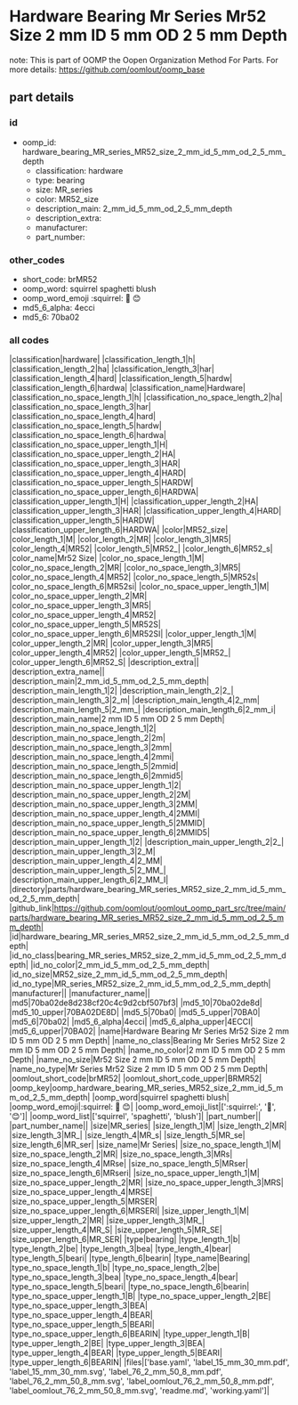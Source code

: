 # Hardware Bearing Mr Series Mr52 Size 2 mm ID 5 mm OD 2 5 mm Depth  

note: This is part of OOMP the Oopen Organization Method For Parts. For more details: https://github.com/oomlout/oomp_base

##  part details





### id
* oomp_id: hardware_bearing_MR_series_MR52_size_2_mm_id_5_mm_od_2_5_mm_depth
  * classification: hardware
  * type: bearing
  * size: MR_series
  * color: MR52_size
  * description_main: 2_mm_id_5_mm_od_2_5_mm_depth
  * description_extra: 
  * manufacturer: 
  * part_number: 

### other_codes
* short_code: brMR52
* oomp_word: squirrel spaghetti blush
* oomp_word_emoji :squirrel: :spaghetti: :blush:
* md5_6_alpha: 4ecci
* md5_6: 70ba02

### all codes 
|classification|hardware|
|classification_length_1|h|
|classification_length_2|ha|
|classification_length_3|har|
|classification_length_4|hard|
|classification_length_5|hardw|
|classification_length_6|hardwa|
|classification_name|Hardware|
|classification_no_space_length_1|h|
|classification_no_space_length_2|ha|
|classification_no_space_length_3|har|
|classification_no_space_length_4|hard|
|classification_no_space_length_5|hardw|
|classification_no_space_length_6|hardwa|
|classification_no_space_upper_length_1|H|
|classification_no_space_upper_length_2|HA|
|classification_no_space_upper_length_3|HAR|
|classification_no_space_upper_length_4|HARD|
|classification_no_space_upper_length_5|HARDW|
|classification_no_space_upper_length_6|HARDWA|
|classification_upper_length_1|H|
|classification_upper_length_2|HA|
|classification_upper_length_3|HAR|
|classification_upper_length_4|HARD|
|classification_upper_length_5|HARDW|
|classification_upper_length_6|HARDWA|
|color|MR52_size|
|color_length_1|M|
|color_length_2|MR|
|color_length_3|MR5|
|color_length_4|MR52|
|color_length_5|MR52_|
|color_length_6|MR52_s|
|color_name|Mr52 Size|
|color_no_space_length_1|M|
|color_no_space_length_2|MR|
|color_no_space_length_3|MR5|
|color_no_space_length_4|MR52|
|color_no_space_length_5|MR52s|
|color_no_space_length_6|MR52si|
|color_no_space_upper_length_1|M|
|color_no_space_upper_length_2|MR|
|color_no_space_upper_length_3|MR5|
|color_no_space_upper_length_4|MR52|
|color_no_space_upper_length_5|MR52S|
|color_no_space_upper_length_6|MR52SI|
|color_upper_length_1|M|
|color_upper_length_2|MR|
|color_upper_length_3|MR5|
|color_upper_length_4|MR52|
|color_upper_length_5|MR52_|
|color_upper_length_6|MR52_S|
|description_extra||
|description_extra_name||
|description_main|2_mm_id_5_mm_od_2_5_mm_depth|
|description_main_length_1|2|
|description_main_length_2|2_|
|description_main_length_3|2_m|
|description_main_length_4|2_mm|
|description_main_length_5|2_mm_|
|description_main_length_6|2_mm_i|
|description_main_name|2 mm ID 5 mm OD 2 5 mm Depth|
|description_main_no_space_length_1|2|
|description_main_no_space_length_2|2m|
|description_main_no_space_length_3|2mm|
|description_main_no_space_length_4|2mmi|
|description_main_no_space_length_5|2mmid|
|description_main_no_space_length_6|2mmid5|
|description_main_no_space_upper_length_1|2|
|description_main_no_space_upper_length_2|2M|
|description_main_no_space_upper_length_3|2MM|
|description_main_no_space_upper_length_4|2MMI|
|description_main_no_space_upper_length_5|2MMID|
|description_main_no_space_upper_length_6|2MMID5|
|description_main_upper_length_1|2|
|description_main_upper_length_2|2_|
|description_main_upper_length_3|2_M|
|description_main_upper_length_4|2_MM|
|description_main_upper_length_5|2_MM_|
|description_main_upper_length_6|2_MM_I|
|directory|parts/hardware_bearing_MR_series_MR52_size_2_mm_id_5_mm_od_2_5_mm_depth|
|github_link|https://github.com/oomlout/oomlout_oomp_part_src/tree/main/parts/hardware_bearing_MR_series_MR52_size_2_mm_id_5_mm_od_2_5_mm_depth|
|id|hardware_bearing_MR_series_MR52_size_2_mm_id_5_mm_od_2_5_mm_depth|
|id_no_class|bearing_MR_series_MR52_size_2_mm_id_5_mm_od_2_5_mm_depth|
|id_no_color|2_mm_id_5_mm_od_2_5_mm_depth|
|id_no_size|MR52_size_2_mm_id_5_mm_od_2_5_mm_depth|
|id_no_type|MR_series_MR52_size_2_mm_id_5_mm_od_2_5_mm_depth|
|manufacturer||
|manufacturer_name||
|md5|70ba02de8d238cf20c4c9d2cbf507bf3|
|md5_10|70ba02de8d|
|md5_10_upper|70BA02DE8D|
|md5_5|70ba0|
|md5_5_upper|70BA0|
|md5_6|70ba02|
|md5_6_alpha|4ecci|
|md5_6_alpha_upper|4ECCI|
|md5_6_upper|70BA02|
|name|Hardware Bearing Mr Series Mr52 Size 2 mm ID 5 mm OD 2 5 mm Depth|
|name_no_class|Bearing Mr Series Mr52 Size 2 mm ID 5 mm OD 2 5 mm Depth|
|name_no_color|2 mm ID 5 mm OD 2 5 mm Depth|
|name_no_size|Mr52 Size 2 mm ID 5 mm OD 2 5 mm Depth|
|name_no_type|Mr Series Mr52 Size 2 mm ID 5 mm OD 2 5 mm Depth|
|oomlout_short_code|brMR52|
|oomlout_short_code_upper|BRMR52|
|oomp_key|oomp_hardware_bearing_MR_series_MR52_size_2_mm_id_5_mm_od_2_5_mm_depth|
|oomp_word|squirrel spaghetti blush|
|oomp_word_emoji|:squirrel: :spaghetti: :blush:|
|oomp_word_emoji_list|[':squirrel:', ':spaghetti:', ':blush:']|
|oomp_word_list|['squirrel', 'spaghetti', 'blush']|
|part_number||
|part_number_name||
|size|MR_series|
|size_length_1|M|
|size_length_2|MR|
|size_length_3|MR_|
|size_length_4|MR_s|
|size_length_5|MR_se|
|size_length_6|MR_ser|
|size_name|Mr Series|
|size_no_space_length_1|M|
|size_no_space_length_2|MR|
|size_no_space_length_3|MRs|
|size_no_space_length_4|MRse|
|size_no_space_length_5|MRser|
|size_no_space_length_6|MRseri|
|size_no_space_upper_length_1|M|
|size_no_space_upper_length_2|MR|
|size_no_space_upper_length_3|MRS|
|size_no_space_upper_length_4|MRSE|
|size_no_space_upper_length_5|MRSER|
|size_no_space_upper_length_6|MRSERI|
|size_upper_length_1|M|
|size_upper_length_2|MR|
|size_upper_length_3|MR_|
|size_upper_length_4|MR_S|
|size_upper_length_5|MR_SE|
|size_upper_length_6|MR_SER|
|type|bearing|
|type_length_1|b|
|type_length_2|be|
|type_length_3|bea|
|type_length_4|bear|
|type_length_5|beari|
|type_length_6|bearin|
|type_name|Bearing|
|type_no_space_length_1|b|
|type_no_space_length_2|be|
|type_no_space_length_3|bea|
|type_no_space_length_4|bear|
|type_no_space_length_5|beari|
|type_no_space_length_6|bearin|
|type_no_space_upper_length_1|B|
|type_no_space_upper_length_2|BE|
|type_no_space_upper_length_3|BEA|
|type_no_space_upper_length_4|BEAR|
|type_no_space_upper_length_5|BEARI|
|type_no_space_upper_length_6|BEARIN|
|type_upper_length_1|B|
|type_upper_length_2|BE|
|type_upper_length_3|BEA|
|type_upper_length_4|BEAR|
|type_upper_length_5|BEARI|
|type_upper_length_6|BEARIN|
|files|['base.yaml', 'label_15_mm_30_mm.pdf', 'label_15_mm_30_mm.svg', 'label_76_2_mm_50_8_mm.pdf', 'label_76_2_mm_50_8_mm.svg', 'label_oomlout_76_2_mm_50_8_mm.pdf', 'label_oomlout_76_2_mm_50_8_mm.svg', 'readme.md', 'working.yaml']|
